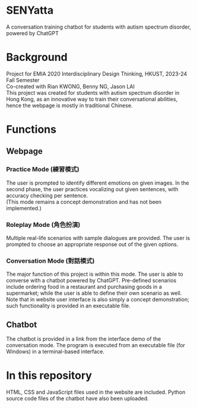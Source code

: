 # SENYatta
A conversation training chatbot for students with autism spectrum disorder, powered by ChatGPT 

# Background
Project for EMIA 2020 Interdisciplinary Design Thinking, HKUST, 2023-24 Fall Semester\
Co-created with Rian KWONG, Benny NG, Jason LAI\
This project was created for students with autism spectrum disorder in Hong Kong, as an innovative way to train their conversational abilities, hence the webpage is mostly in traditional Chinese.

# Functions
## Webpage
### Practice Mode (練習模式)
The user is prompted to identify different emotions on given images. In the second phase, the user practices vocalizing out given sentences, with accuracy checking per sentence.\
(This mode remains a concept demonstration and has not been implemented.) 
### Roleplay Mode (角色扮演)
Multiple real-life scenarios with sample dialogues are provided. The user is prompted to choose an appropriate response out of the given options.
### Conversation Mode (對話模式)
The major function of this project is within this mode. The user is able to converse with a chatbot powered by ChatGPT. Pre-defined scenarios include ordering food in a restaurant and purchasing goods in a supermarket; while the user is able to define their own scenario as well.\
Note that in website user interface is also simply a concept demonstration; such functionality is provided in an executable file.
## Chatbot
The chatbot is provided in a link from the interface demo of the conversation mode. The program is executed from an executable file (for Windows) in a terminal-based interface.

# In this repository
HTML, CSS and JavaScript files used in the website are included. Python source code files of the chatbot have also been uploaded.
